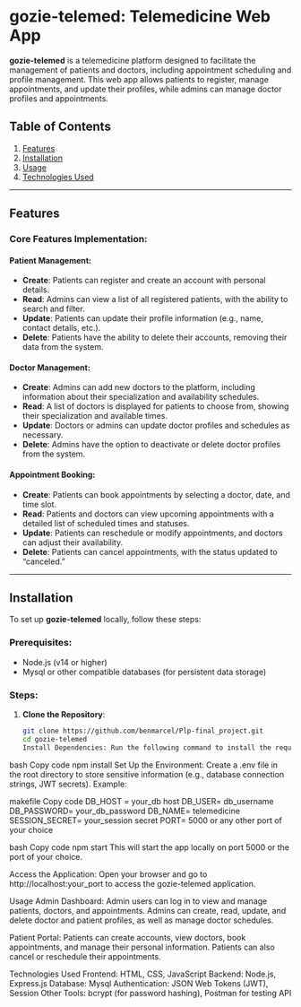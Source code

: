 # **gozie-telemed**: Telemedicine Web App

**gozie-telemed** is a telemedicine platform designed to facilitate the management of patients and doctors, including appointment scheduling and profile management. This web app allows patients to register, manage appointments, and update their profiles, while admins can manage doctor profiles and appointments.

## **Table of Contents**

1. [Features](#features)
2. [Installation](#installation)
3. [Usage](#usage)
4. [Technologies Used](#technologies-used)


---

## **Features**

### **Core Features Implementation:**

#### **Patient Management:**
- **Create**: Patients can register and create an account with personal details.
- **Read**: Admins can view a list of all registered patients, with the ability to search and filter.
- **Update**: Patients can update their profile information (e.g., name, contact details, etc.).
- **Delete**: Patients have the ability to delete their accounts, removing their data from the system.

#### **Doctor Management:**
- **Create**: Admins can add new doctors to the platform, including information about their specialization and availability schedules.
- **Read**: A list of doctors is displayed for patients to choose from, showing their specialization and available times.
- **Update**: Doctors or admins can update doctor profiles and schedules as necessary.
- **Delete**: Admins have the option to deactivate or delete doctor profiles from the system.

#### **Appointment Booking:**
- **Create**: Patients can book appointments by selecting a doctor, date, and time slot.
- **Read**: Patients and doctors can view upcoming appointments with a detailed list of scheduled times and statuses.
- **Update**: Patients can reschedule or modify appointments, and doctors can adjust their availability.
- **Delete**: Patients can cancel appointments, with the status updated to “canceled.”

---

## **Installation**

To set up **gozie-telemed** locally, follow these steps:

### Prerequisites:
- Node.js (v14 or higher)
- Mysql or other compatible databases (for persistent data storage)

### Steps:
1. **Clone the Repository**:
   ```bash
   git clone https://github.com/benmarcel/Plp-final_project.git
   cd gozie-telemed
   Install Dependencies: Run the following command to install the required dependencies:

bash
Copy code
npm install
Set Up the Environment: Create a .env file in the root directory to store sensitive information (e.g., database connection strings, JWT secrets). Example:

makefile
Copy code
DB_HOST = your_db host
DB_USER= db_username
DB_PASSWORD= your_db_password
DB_NAME= telemedicine 
SESSION_SECRET= your_session secret
PORT= 5000 or any other port of your choice

bash
Copy code
npm start
This will start the app locally on port 5000 or the port of your choice.

Access the Application: Open your browser and go to http://localhost:your_port to access the gozie-telemed application.

Usage
Admin Dashboard: Admin users can log in to view and manage patients, doctors, and appointments. Admins can create, read, update, and delete doctor and patient profiles, as well as manage doctor schedules.

Patient Portal: Patients can create accounts, view doctors, book appointments, and manage their personal information. Patients can also cancel or reschedule their appointments.

Technologies Used
Frontend: HTML, CSS, JavaScript 
Backend: Node.js, Express.js
Database: Mysql
Authentication: JSON Web Tokens (JWT), Session
Other Tools: bcrypt (for password hashing), Postman for testing API
